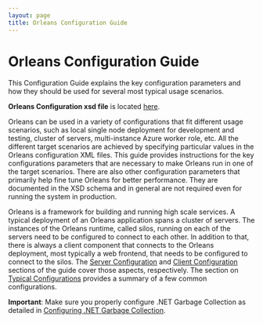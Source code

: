 ```yaml
---
layout: page
title: Orleans Configuration Guide
---
```


# Orleans Configuration Guide

This Configuration Guide explains the key configuration parameters and how they should be used for several most typical usage scenarios.

**Orleans Configuration xsd file** is located [here](https://github.com/dotnet/orleans/blob/master/src/Orleans/Configuration/OrleansConfiguration.xsd).

Orleans can be used in a variety of configurations that fit different usage scenarios, such as local single node deployment for development and testing, cluster of servers, multi-instance Azure worker role, etc. All the different target scenarios are achieved by specifying particular values in the Orleans configuration XML files. This guide provides instructions for the key configurations parameters that are necessary to make Orleans run in one of the target scenarios. There are also other configuration parameters that primarily help fine tune Orleans for better performance. They are documented in the XSD schema and in general are not required even for running the system in production.

 Orleans is a framework for building and running high scale services. A typical deployment of an Orleans application spans a cluster of servers. The instances of the Orleans runtime, called silos, running on each of the servers need to be configured to connect to each other. In addition to that, there is always a client component that connects to the Orleans deployment, most typically a web frontend, that needs to be configured to connect to the silos. The [Server Configuration](Server-Configuration.md) and [Client Configuration](Client-Configuration.md) sections of the guide cover those aspects, respectively. The section on [Typical Configurations](Typical-Configurations.md) provides a summary of a few common configurations.

**Important**: Make sure you properly configure .NET Garbage Collection as detailed in [Configuring .NET Garbage Collection](http://dotnet.github.io/orleans/Advanced-Concepts/Configuring-.NET-Garbage-Collection).
